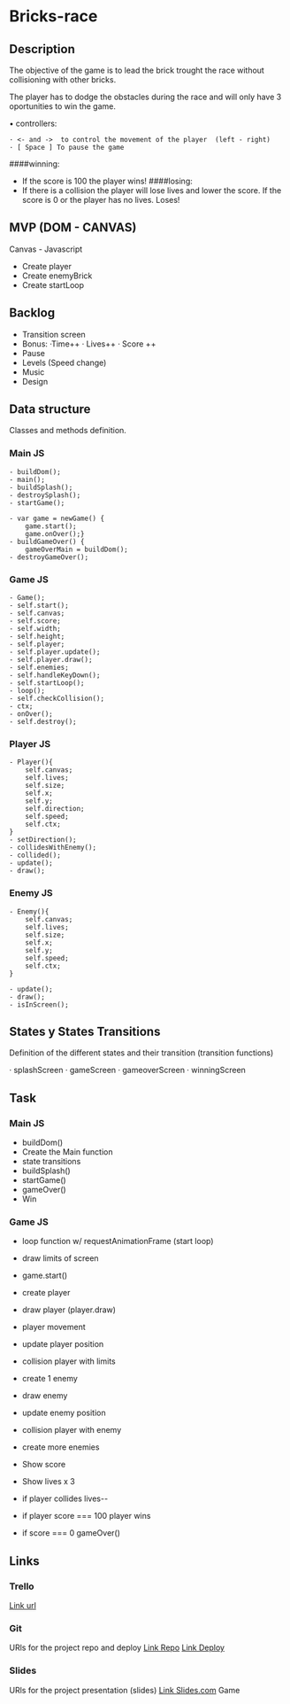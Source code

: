 # Bricks-race

## Description
The objective of the game is to lead the brick trought the race without collisioning with other bricks.

The player has to dodge the obstacles during the race and will only have 3 oportunities to win the game. 


 • controllers:

	· <- and ->  to control the movement of the player  (left - right)
	· [ Space ] To pause the game

####winning: 
- If the score is 100 the player wins!
####losing:
- If there is a collision the player will lose lives and lower the score.  If the score is 0 or the player has no lives. Loses! 


## MVP (DOM - CANVAS)
Canvas - Javascript

- Create player
- Create enemyBrick
- Create startLoop 

## Backlog
- Transition screen
- Bonus: 
	·Time++
	· Lives++
	· Score ++ 
- Pause 
- Levels (Speed change)
- Music
- Design
	

## Data structure
Classes and methods definition.

### Main JS
```
- buildDom();
- main();
- buildSplash();
- destroySplash();
- startGame();

- var game = newGame() {
    game.start();
    game.onOver();}
- buildGameOver() {
    gameOverMain = buildDom();
- destroyGameOver();
```

### Game JS
```
- Game();
- self.start();
- self.canvas;
- self.score;
- self.width;
- self.height;
- self.player;
- self.player.update();
- self.player.draw();
- self.enemies;
- self.handleKeyDown();
- self.startLoop();
- loop();
- self.checkCollision();
- ctx;
- onOver();
- self.destroy();
```

### Player JS
```
- Player(){
	self.canvas;
	self.lives;
	self.size;
	self.x;
	self.y;
	self.direction;
	self.speed;
	self.ctx;
}
- setDirection();
- collidesWithEnemy();
- collided();
- update();
- draw();
```
### Enemy JS
```
- Enemy(){
	self.canvas;
	self.lives;
	self.size;
	self.x;
	self.y;
	self.speed;
	self.ctx;
}

- update();
- draw();
- isInScreen();
```
## States y States Transitions
Definition of the different states and their transition (transition functions)

 · splashScreen
 · gameScreen
 · gameoverScreen
 · winningScreen
 
## Task

### Main JS
- buildDom()
- Create the Main function
- state transitions
- buildSplash()
- startGame() 
- gameOver()
- Win
 

### Game JS
 

- loop function w/ requestAnimationFrame (start loop)
- draw limits of screen
- game.start()
- create player
- draw player (player.draw)
- player movement
- update player position

- collision player with limits

- create 1 enemy
- draw enemy
- update enemy position

- collision player with enemy

- create more enemies

- Show score
- Show lives x 3
- if player collides lives--
- if player score === 100 player wins
- if score === 0 gameOver()


 


## Links


### Trello
[Link url](https://trello.com)


### Git
URls for the project repo and deploy
[Link Repo](http://github.com)
[Link Deploy](http://github.com)


### Slides
URls for the project presentation (slides)
[Link Slides.com](http://slides.com)
Game
